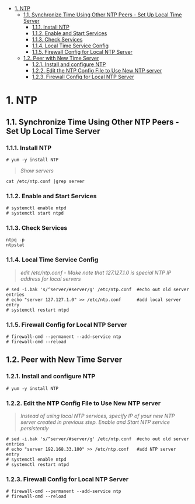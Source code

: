 <!-- TOC -->

- [1. NTP](#1-ntp)
    - [1.1. Synchronize Time Using Other NTP Peers - Set Up Local Time Server](#11-synchronize-time-using-other-ntp-peers---set-up-local-time-server)
        - [1.1.1. Install NTP](#111-install-ntp)
        - [1.1.2. Enable and Start Services](#112-enable-and-start-services)
        - [1.1.3. Check Services](#113-check-services)
        - [1.1.4. Local Time Service Config](#114-local-time-service-config)
        - [1.1.5. Firewall Config for Local NTP Server](#115-firewall-config-for-local-ntp-server)
    - [1.2. Peer with New Time Server](#12-peer-with-new-time-server)
        - [1.2.1. Install and configure NTP](#121-install-and-configure-ntp)
        - [1.2.2. Edit the NTP Config File to Use New NTP server](#122-edit-the-ntp-config-file-to-use-new-ntp-server)
        - [1.2.3. Firewall Config for Local NTP Server](#123-firewall-config-for-local-ntp-server)

<!-- /TOC -->

# 1. NTP

## 1.1. Synchronize Time Using Other NTP Peers - Set Up Local Time Server

### 1.1.1. Install NTP

``` shell
# yum -y install NTP
```

>*Show servers*

``` shell
cat /etc/ntp.conf |grep server
```

### 1.1.2. Enable and Start Services

``` shell
# systemctl enable ntpd
# systemctl start ntpd
```

### 1.1.3. Check Services

``` shell
ntpq -p
ntpstat
```

### 1.1.4. Local Time Service Config

>*edit /etc/ntp.conf - Make note that 127.127.1.0 is special NTP IP address for local servers*

``` shell
# sed -i.bak 's/^server/#server/g' /etc/ntp.conf  #echo out old server entries
# echo "server 127.127.1.0" >> /etc/ntp.conf      #add local server entry
# systemctl restart ntpd
```

### 1.1.5. Firewall Config for Local NTP Server

``` shell
# firewall-cmd --permanent --add-service ntp
# firewall-cmd --reload
```

## 1.2. Peer with New Time Server

### 1.2.1. Install and configure NTP

``` shell
# yum -y install NTP
```

### 1.2.2. Edit the NTP Config File to Use New NTP server

>*Instead of using local NTP services, specify IP of your new NTP server created in previous step. Enable and Start NTP service persistently*

``` shell
# sed -i.bak 's/^server/#server/g' /etc/ntp.conf  #echo out old server entries
# echo "server 192.168.33.100" >> /etc/ntp.conf   #add NTP server entry
# systemctl enable ntpd
# systemctl restart ntpd
```

### 1.2.3. Firewall Config for Local NTP Server

``` shell
# firewall-cmd --permanent --add-service ntp
# firewall-cmd --reload
```